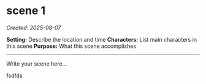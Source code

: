 # scene 1

*Created: 2025-08-07*

**Setting:** Describe the location and time
**Characters:** List main characters in this scene
**Purpose:** What this scene accomplishes

---

Write your scene here...

fsdfds